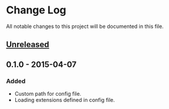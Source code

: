 # Change Log
All notable changes to this project will be documented in this file.

## [Unreleased][unreleased]

## 0.1.0 - 2015-04-07
### Added
- Custom path for config file.
- Loading extensions defined in config file.

[unreleased]: https://github.com/phpzone/phpzone/compare/0.1.0...HEAD
